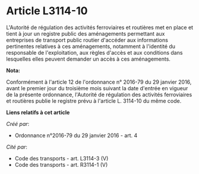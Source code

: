 # Article L3114-10

L'Autorité de régulation des activités ferroviaires et routières met en place et tient à jour un registre public des
aménagements permettant aux entreprises de transport public routier d'accéder aux informations pertinentes relatives à ces
aménagements, notamment à l'identité du responsable de l'exploitation, aux règles d'accès et aux conditions dans lesquelles
elles peuvent demander un accès à ces aménagements.

**Nota:**

Conformément à l'article 12 de l'ordonnance n° 2016-79 du 29 janvier 2016, avant le premier jour du troisième mois suivant la
date d'entrée en vigueur de la présente ordonnance, l'Autorité de régulation des activités ferroviaires et routières publie
le registre prévu à l'article L. 3114-10 du même code.

**Liens relatifs à cet article**

_Créé par_:

  - Ordonnance n°2016-79 du 29 janvier 2016 - art. 4

_Cité par_:

  - Code des transports - art. L3114-3 (V)
  - Code des transports - art. R3114-1 (V)
